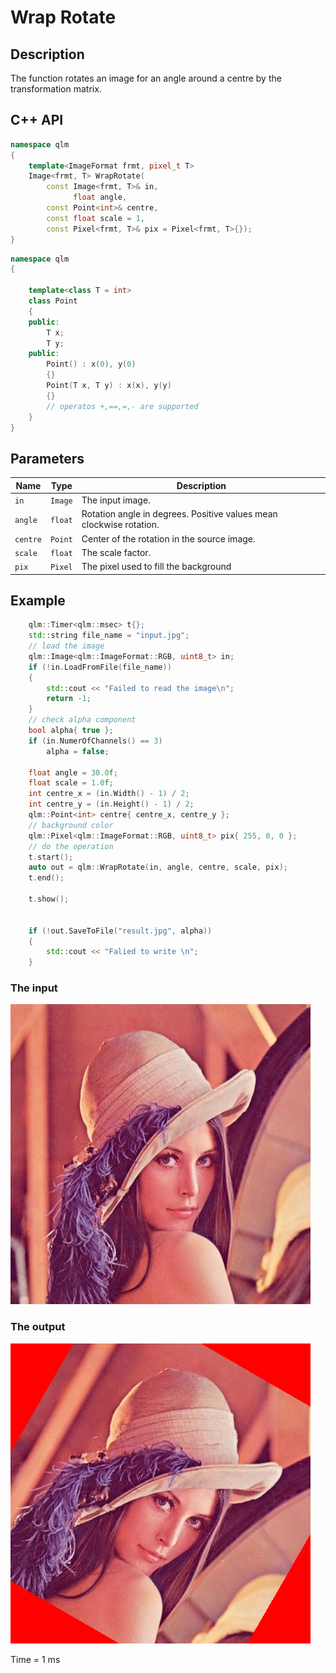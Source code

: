 # Wrap Rotate

## Description
The function rotates an image for an angle around a centre by the transformation matrix.

## C++ API
```c++
namespace qlm
{
	template<ImageFormat frmt, pixel_t T>
	Image<frmt, T> WrapRotate(
		const Image<frmt, T>& in,
		      float angle,
		const Point<int>& centre,
		const float scale = 1,
		const Pixel<frmt, T>& pix = Pixel<frmt, T>{});
}
```
```c++
namespace qlm
{
	
	template<class T = int>
	class Point
	{
	public:
		T x;
		T y;
	public:
		Point() : x(0), y(0)
		{}
		Point(T x, T y) : x(x), y(y)
		{}
		// operatos +,==,=,- are supported
	}
}
```
## Parameters

| Name      | Type         | Description                                                         |
|-----------|--------------|---------------------------------------------------------------------|
| `in`      | `Image`      | The input image.                                                    |
| `angle`   | `float`      | Rotation angle in degrees. Positive values mean clockwise rotation. |
| `centre`  | `Point`      | Center of the rotation in the source image.                         |
| `scale`   | `float`      | The scale factor.                                                   |
| `pix`     | `Pixel`      | The pixel used to fill the background                               |

## Example

```c++
	qlm::Timer<qlm::msec> t{};
	std::string file_name = "input.jpg";
	// load the image
	qlm::Image<qlm::ImageFormat::RGB, uint8_t> in;
	if (!in.LoadFromFile(file_name))
	{
		std::cout << "Failed to read the image\n";
		return -1;
	}
	// check alpha component
	bool alpha{ true };
	if (in.NumerOfChannels() == 3)
		alpha = false;

	float angle = 30.0f;
	float scale = 1.0f;
	int centre_x = (in.Width() - 1) / 2;
	int centre_y = (in.Height() - 1) / 2;
	qlm::Point<int> centre{ centre_x, centre_y };
	// background color
	qlm::Pixel<qlm::ImageFormat::RGB, uint8_t> pix{ 255, 0, 0 };
	// do the operation
	t.start();
	auto out = qlm::WrapRotate(in, angle, centre, scale, pix);
	t.end();

	t.show();

	
	if (!out.SaveToFile("result.jpg", alpha))
	{
		std::cout << "Falied to write \n";
	}
```
### The input
![Input Image](input.jpg)
### The output
![Input Image](result.jpg)

Time = 1 ms

